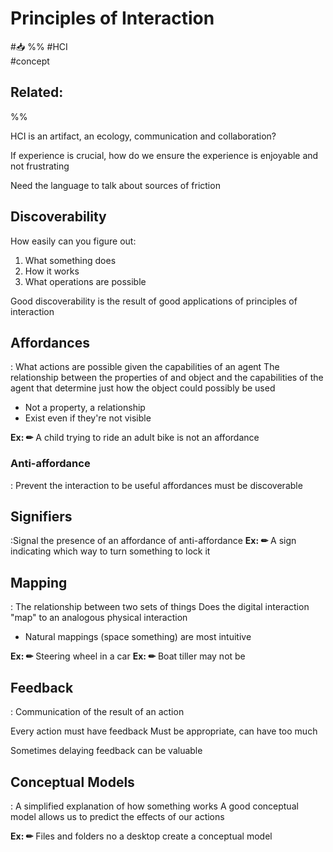 # Principles of Interaction
#📥 
%%
#HCI 	
#concept

**Related:**
-  

%%

HCI is an artifact, an ecology, communication and collaboration?

If experience is crucial, how do we ensure the experience is enjoyable and not frustrating

Need the language to talk about sources of friction

## Discoverability

How easily can you figure out:
1. What something does
2. How it works
3. What operations are possible

Good discoverability is the result of good applications of principles of interaction


## Affordances
: What actions are possible given the capabilities of an agent 
The relationship between the properties of and object and the capabilities of the agent that determine just how the object could possibly be used
- Not a property, a relationship 
- Exist even if they're not visible 

**Ex: ✏** A child trying to ride an adult bike is not an affordance 

### Anti-affordance 
: Prevent the interaction
to be useful affordances must be discoverable

## Signifiers 

:Signal the presence of an affordance of anti-affordance
**Ex: ✏** A sign indicating which way to turn something to lock it 


## Mapping

: The relationship between two sets of things
Does the digital interaction "map" to an analogous physical interaction
- Natural mappings (space something) are most intuitive

**Ex: ✏** Steering wheel in a car
**Ex: ✏** Boat tiller may not be

## Feedback

: Communication of the result of an action

Every action must have feedback
Must be appropriate, can have too much

Sometimes delaying feedback can be valuable 

## Conceptual Models

: A simplified explanation of how something works
A good conceptual model allows us to predict the effects of our actions 

**Ex: ✏** Files and folders no a desktop create a conceptual model

